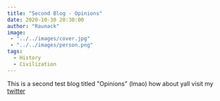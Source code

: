 ```yaml
---
title: "Second Blog - Opinions"
date: 2020-10-30 20:30:00
author: "Raunack"
image: 
 - "../../images/cover.jpg"
 - "../../images/person.png"
tags:
  - History
  - Civilization
---
```


This is a second test blog titled "Opinions" (lmao) how about yall visit my <a href="https://www.twitter.com/LeRaunack" class="link">twitter</a>
